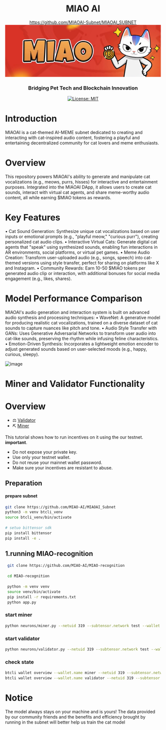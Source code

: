 <div align="center">

# **MIAO AI** <!-- omit in toc -->
https://github.com/MIAOAI-Subnet/MIAOAI_SUBNET
![hero](./asset/offline.jpg)
### Bridging Pet Tech and Blockchain Innovation <!-- omit in toc -->


[![License: MIT](https://img.shields.io/badge/License-MIT-yellow.svg)](https://opensource.org/licenses/MIT)

</div>

#  Introduction

MIAOAI is a cat-themed AI-MEME subnet dedicated to creating and interacting with cat-inspired audio content, fostering a playful and entertaining decentralized community for cat lovers and meme enthusiasts.

# Overview
This repository powers MIAOAI's ability to generate and manipulate cat vocalizations (e.g., meows, purrs, hisses) for interactive and entertainment purposes. Integrated into the MIAOAI DApp, it allows users to create cat sounds, interact with virtual cat agents, and share meme-worthy audio content, all while earning $MIAO tokens as rewards.

# Key Features

•	Cat Sound Generation: Synthesize unique cat vocalizations based on user inputs or emotional prompts (e.g., "playful meow," "curious purr"), creating personalized cat audio clips.
•	Interactive Virtual Cats: Generate digital cat agents that "speak" using synthesized sounds, enabling fun interactions in AR environments, social platforms, or virtual pet games.
•	Meme Audio Creation: Transform user-uploaded audio (e.g., songs, speech) into cat-themed versions using style transfer, perfect for sharing on platforms like X and Instagram.
•	Community Rewards: Earn 10-50 $MIAO tokens per generated audio clip or interaction, with additional bonuses for social media engagement (e.g., likes, shares).

# Model Performance Comparison

MIAOAI's audio generation and interaction system is built on advanced audio synthesis and processing techniques:
•	WaveNet: A generative model for producing realistic cat vocalizations, trained on a diverse dataset of cat sounds to capture nuances like pitch and tone.
•	Audio Style Transfer with GANs: Uses Generative Adversarial Networks to transform user audio into cat-like sounds, preserving the rhythm while infusing feline characteristics.
•	Emotion-Driven Synthesis: Incorporates a lightweight emotion encoder to adjust generated sounds based on user-selected moods (e.g., happy, curious, sleepy).

<img width="416" alt="image" src="https://github.com/user-attachments/assets/a25d4cc0-bbca-4f74-b587-852a706e800e">

# Miner and Validator Functionality

# Overview
- ⚖️ [Validator](./docs/validator.md)
- ⛏️ [Miner](./docs/miner.md)

This tutorial shows how to  run incentives on it using the our testnet.
**important**.
- Do not expose your private key.
- Use only your testnet wallet.
- Do not reuse your mainnet wallet password.
- Make sure your incentives are resistant to abuse.

## Preparation
#### prepare subnet
```bash
git clone https://github.com/MIAO-AI/MIAOAI_Subnet
python3 -m venv btcli_venv
source btcli_venv/bin/activate

# setuo bittensor sdk
pip install bittensor
pip install -e .
```
##  1.running MIAO-recognition
```bash
 git clone https://github.com/MIAO-AI/MIAO-recognition

 cd MIAO-recognition

 python -m venv venv
 source venv/bin/activate
 pip install -r requirements.txt
 python app.py 
```

### start miner
```bash
python neurons/miner.py --netuid 319 --subtensor.network test --wallet.name miner --wallet.hotkey miner --logging.debug
```

### start validator
```bash
python neurons/validator.py --netuid 319 --subtensor.network test --wallet.name validator1 --wallet.hotkey validator1 --logging.debug 
```
### check state
```bash
btcli wallet overview --wallet.name miner --netuid 319 --subtensor.network test
btcli wallet overview --wallet.name validator --netuid 319 --subtensor.network test
```

# Notice
The model always stays on your machine and is yours!
The data provided by our community friends and the benefits and efficiency brought by running in the subnet will better help us train the cat model

